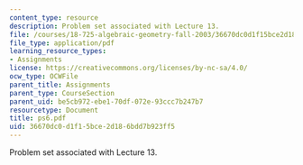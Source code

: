 ```yaml
---
content_type: resource
description: Problem set associated with Lecture 13.
file: /courses/18-725-algebraic-geometry-fall-2003/36670dc0d1f15bce2d186bdd7b923ff5_ps6.pdf
file_type: application/pdf
learning_resource_types:
- Assignments
license: https://creativecommons.org/licenses/by-nc-sa/4.0/
ocw_type: OCWFile
parent_title: Assignments
parent_type: CourseSection
parent_uid: be5cb972-ebe1-70df-072e-93ccc7b247b7
resourcetype: Document
title: ps6.pdf
uid: 36670dc0-d1f1-5bce-2d18-6bdd7b923ff5
---
```

Problem set associated with Lecture 13.